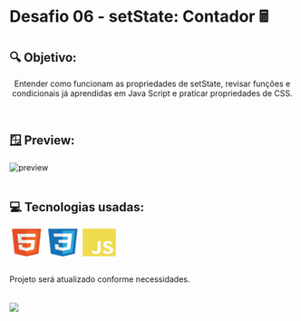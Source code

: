 # Desafio 06 - setState: Contador 🖩

## 🔍 Objetivo:
<p align="center">Entender como funcionam as propriedades de setState, revisar funções e condicionais já aprendidas em Java Script e praticar propriedades de CSS.</p>
<br>

## 🪟 Preview:
<img align="center" alt="preview" height="200" width="200" src="https://github.com/Wanderson-Henrique-Oliveira/M2T2-React-Desafio-06-setState/blob/main/src/img/preview.png?raw=true"/>
<div>
<br>

## 💻 Tecnologias usadas:

<div class="techs">
    <img align="center" alt="HTML" height="50" width="60" src="https://raw.githubusercontent.com/devicons/devicon/master/icons/html5/html5-original.svg">
    <img align="center" alt="CSS" height="50" width="60" src="https://raw.githubusercontent.com/devicons/devicon/master/icons/css3/css3-original.svg">
    <img align="center" alt="Js" height="50" width="60" src="https://raw.githubusercontent.com/devicons/devicon/master/icons/javascript/javascript-plain.svg">
</div> 
<br>

<p>Projeto será atualizado conforme necessidades.</p>
<br>
<img src="https://user-images.githubusercontent.com/104616883/176903125-80fa5d55-61ed-428d-9852-45bcdbcd8b82.png" width="100px" align="center" />
</div>
